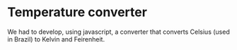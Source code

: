 # Temperature converter
We had to develop, using javascript, a converter that converts Celsius (used in Brazil) to Kelvin and Feirenheit.
